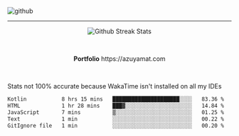 ![github](https://media.discordapp.net/attachments/881363147364118528/1142610121697021952/background.png?width=1000&height=300)<br>
___
<p align="center">
  <img alt="Github Streak Stats" src="https://streak-stats.demolab.com?user=Azuyamat&theme=transparent&hide_border=true"/>
</p><br>
<p align="center">
      <strong>Portfolio</strong> https://azuyamat.com
</p><br>

Stats not 100% accurate because WakaTime isn't installed on all my IDEs
<!--START_SECTION:waka-->

```txt
Kotlin           8 hrs 15 mins   █████████████████████░░░░   83.36 %
HTML             1 hr 28 mins    ███▓░░░░░░░░░░░░░░░░░░░░░   14.84 %
JavaScript       7 mins          ▒░░░░░░░░░░░░░░░░░░░░░░░░   01.25 %
Text             1 min           ░░░░░░░░░░░░░░░░░░░░░░░░░   00.22 %
GitIgnore file   1 min           ░░░░░░░░░░░░░░░░░░░░░░░░░   00.20 %
```

<!--END_SECTION:waka-->
